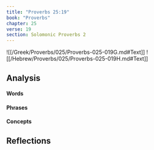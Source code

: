 ```yaml
---
title: "Proverbs 25:19"
book: "Proverbs"
chapter: 25
verse: 19
section: Solomonic Proverbs 2
---
```

![[/Greek/Proverbs/025/Proverbs-025-019G.md#Text]]
![[/Hebrew/Proverbs/025/Proverbs-025-019H.md#Text]]

## Analysis

#### Words

#### Phrases

#### Concepts

## Reflections
